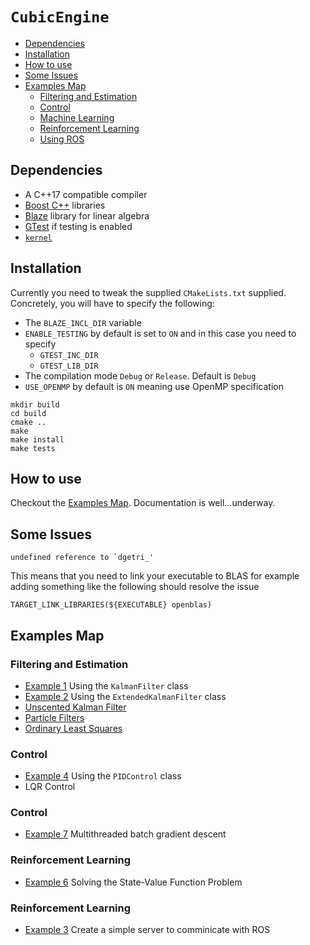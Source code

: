 # ```CubicEngine```

* [Dependencies](#dependencies)
* [Installation](#nstallation)
* [How to use ](#how_to_use)
* [Some Issues](#some_issues)
* [Examples Map](#examples_map)
    * [Filtering and Estimation](#filtering_and_esitmation)
    * [Control](#control)
    * [Machine Learning](#machine_learning)
    * [Reinforcement Learning](#reinforcement_learning)
    * [Using ROS](#using_ros)

## <a name="dependencies"></a> Dependencies

- A C++17 compatible compiler
- <a href="https://www.boost.org/">Boost C++</a> libraries
- <a href="https://bitbucket.org/blaze-lib/blaze/wiki/browse/">Blaze</a> library for linear algebra
- <a href="https://github.com/google/googletest">GTest</a> if testing is enabled
- <a href="https://github.com/pockerman/compute_engine/tree/master/kernel">```kernel```</a>

## <a name="nstallation"></a> Installation

Currently you need to tweak the supplied ```CMakeLists.txt``` supplied. Concretely, you will have to
specify the following:

- The ```BLAZE_INCL_DIR``` variable
- ```ENABLE_TESTING``` by default is set to ```ON``` and in this case you need to specify
    - ```GTEST_INC_DIR```
    - ```GTEST_LIB_DIR```
- The compilation mode ```Debug``` or ```Release```. Default is ```Debug```
- ```USE_OPENMP``` by default is ```ON``` meaning use OpenMP specification

```
mkdir build
cd build
cmake ..
make
make install
make tests
```

## <a name="dependencies"></a> How to use

Checkout the [Examples Map](#examples_map). Documentation is well...underway.

## <a name="some_issues"></a> Some Issues

```
undefined reference to `dgetri_'
```

This means that you need to link your executable to BLAS for example adding something like
the following should resolve the issue

```
TARGET_LINK_LIBRARIES(${EXECUTABLE} openblas)
```

## <a name="examples_map"></a> Examples Map

### <a name="filtering_and_esitmation"></a> Filtering and Estimation

- <a href="#">Example 1</a> Using the ```KalmanFilter``` class
- <a href="#">Example 2</a> Using the ```ExtendedKalmanFilter``` class
- <a href="#">Unscented Kalman Filter</a>
- <a href="#">Particle Filters</a>
- <a href="#">Ordinary Least Squares</a>

### <a name="control"></a> Control

- <a href="#">Example 4</a> Using the ```PIDControl``` class
- LQR Control

### <a name="machine_learning"></a> Control

- <a href="examples/exe7/doc/exe.md">Example 7</a> Multithreaded batch gradient descent

### <a name="reinforcement_learning"></a> Reinforcement Learning

- <a href="#">Example 6</a> Solving the State-Value Function Problem

### <a name="reinforcement_learning"></a> Reinforcement Learning

- <a href="#">Example 3</a> Create a simple server to comminicate with ROS


